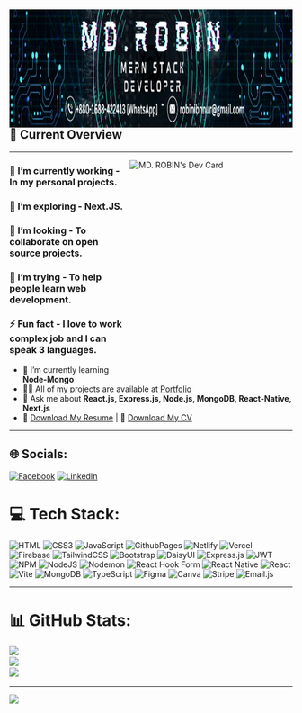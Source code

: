 <a href="https://www.facebook.com/robinibnnur/"><img align="right" src="https://github.com/Robin-Ibn-Nur/robin/blob/main/LinkedIn.png" height="210" alt="MD. ROBIN's Profile"/></a>
---
## :eyes: Current Overview
---
<div align="left">
<a href="https://app.daily.dev/robinibnnur"><img align="right" src="https://api.daily.dev/devcards/eb3477c296bf4fc8b9f9a0a091c840ba.png?r=1f4" height="380" width="290" alt="MD. ROBIN's Dev Card"/></a>
</div>

### 🔭 I’m currently working - In my personal projects. 
### 🌱 I’m exploring - Next.JS. 
### 👯 I’m looking - To collaborate on open source projects. 
### 🤔 I’m trying - To help people learn web development. 
### ⚡ Fun fact - I love to work complex job and I can speak 3 languages.

- 🌱 I’m currently learning **Node-Mongo**
- 👨‍💻 All of my projects are available at [Portfolio](https://r-o-b-i-n.netlify.app/)
- 💬 Ask me about **React.js, Express.js, Node.js, MongoDB, React-Native, Next.js**
- 📄 [Download My Resume](https://drive.google.com/file/d/1od9AuE7ZjiOckzvM_1tbR8_CYX3QEfpK/view?usp=sharing) | 📑 [Download My CV](https://drive.google.com/file/d/1IVfDc50qhHdxgziTrz_dip_2BUv2ksK0/view?usp=sharing)


---
## 🌐 Socials:
[![Facebook](https://img.shields.io/badge/Facebook-%231877F2.svg?logo=Facebook&logoColor=white)](https://facebook.com/https://www.facebook.com/robinibnnur/) [![LinkedIn](https://img.shields.io/badge/LinkedIn-%230077B5.svg?logo=linkedin&logoColor=white)](https://linkedin.com/in/https://www.linkedin.com/in/robinibnnur/) 
<br/>

# 💻 Tech Stack:
![HTML](https://img.shields.io/badge/HTML5-E34F26?style=for-the-badge&logo=html5&logoColor=white) ![CSS3](https://img.shields.io/badge/css3-%231572B6.svg?style=for-the-badge&logo=css3&logoColor=white) ![JavaScript](https://img.shields.io/badge/javascript-%23323330.svg?style=for-the-badge&logo=javascript&logoColor=%23F7DF1E) ![GithubPages](https://img.shields.io/badge/github%20pages-121013?style=for-the-badge&logo=github&logoColor=white) ![Netlify](https://img.shields.io/badge/netlify-%23000000.svg?style=for-the-badge&logo=netlify&logoColor=#00C7B7) ![Vercel](https://img.shields.io/badge/vercel-%23000000.svg?style=for-the-badge&logo=vercel&logoColor=white) ![Firebase](https://img.shields.io/badge/firebase-%23039BE5.svg?style=for-the-badge&logo=firebase) ![TailwindCSS](https://img.shields.io/badge/Tailwind_CSS-38B2AC?style=for-the-badge&logo=tailwind-css&logoColor=white) ![Bootstrap](https://img.shields.io/badge/bootstrap-%238511FA.svg?style=for-the-badge&logo=bootstrap&logoColor=white) ![DaisyUI](https://img.shields.io/badge/daisyui-5A0EF8?style=for-the-badge&logo=daisyui&logoColor=white) ![Express.js](https://img.shields.io/badge/express.js-%23404d59.svg?style=for-the-badge&logo=express&logoColor=%2361DAFB) ![JWT](https://img.shields.io/badge/JWT-black?style=for-the-badge&logo=JSON%20web%20tokens) ![NPM](https://img.shields.io/badge/NPM-%23CB3837.svg?style=for-the-badge&logo=npm&logoColor=white) ![NodeJS](https://img.shields.io/badge/node.js-6DA55F?style=for-the-badge&logo=node.js&logoColor=white) ![Nodemon](https://img.shields.io/badge/NODEMON-%23323330.svg?style=for-the-badge&logo=nodemon&logoColor=%BBDEAD) ![React Hook Form](https://img.shields.io/badge/React%20Hook%20Form-%23EC5990.svg?style=for-the-badge&logo=reacthookform&logoColor=white) ![React Native](https://img.shields.io/badge/react_native-%2320232a.svg?style=for-the-badge&logo=react&logoColor=%2361DAFB) ![React](https://img.shields.io/badge/react-%2320232a.svg?style=for-the-badge&logo=react&logoColor=%2361DAFB) ![Vite](https://img.shields.io/badge/vite-%23646CFF.svg?style=for-the-badge&logo=vite&logoColor=white) ![MongoDB](https://img.shields.io/badge/MongoDB-%234ea94b.svg?style=for-the-badge&logo=mongodb&logoColor=white) ![TypeScript](https://img.shields.io/badge/TypeScript-007ACC?style=for-the-badge&logo=typescript&logoColor=white) 
![Figma](https://img.shields.io/badge/Figma-F24E1E?style=for-the-badge&logo=figma&logoColor=white) ![Canva](https://img.shields.io/badge/Canva-00C4CC?style=for-the-badge&logo=canva&logoColor=white) ![Stripe](https://img.shields.io/badge/Stripe-008CDD?style=for-the-badge&logo=stripe&logoColor=white) ![Email.js](https://img.shields.io/badge/Email.js-44A8B7?style=for-the-badge&logo=email.js&logoColor=white)

---
# 📊 GitHub Stats:
![](https://github-readme-stats.vercel.app/api?username=Robin-Ibn-Nur&theme=tokyonight&hide_border=false&include_all_commits=false&count_private=false)<br/>
![](https://github-readme-streak-stats.herokuapp.com/?user=Robin-Ibn-Nur&theme=tokyonight&hide_border=false)<br/>
![](https://github-readme-stats.vercel.app/api/top-langs/?username=Robin-Ibn-Nur&theme=tokyonight&hide_border=false&include_all_commits=false&count_private=false&layout=compact)

---
![](https://komarev.com/ghpvc/?username=Robin-Ibn-Nur)


<!-- Proudly created with GPRM ( https://gprm.itsvg.in ) -->
